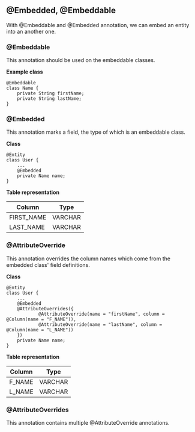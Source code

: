 ## @Embedded, @Embeddable

With @Embeddable and @Embedded annotation, we can embed an entity into an another one.

### @Embeddable
This annotation should be used on the embeddable classes.

**Example class**
```
@Embeddable
class Name {
    private String firstName;
    private String lastName;
}
```

### @Embedded
This annotation marks a field, the type of which is an embeddable class.

**Class**
```
@Entity
class User {
    ...
    @Embedded
    private Name name;
}
```

**Table representation**

| Column | Type |
| --- | --- |
| FIRST_NAME | VARCHAR |
| LAST_NAME | VARCHAR |

### @AttributeOverride

This annotation overrides the column names which come from the embedded class' field definitions.

**Class**
```
@Entity
class User {
    ...
    @Embedded
    @AttributeOverrides({
            @AttributeOverride(name = "firstName", column = @Column(name = "F_NAME")),
            @AttributeOverride(name = "lastName", column = @Column(name = "L_NAME"))
    })
    private Name name;
}
```

**Table representation**

| Column | Type |
| --- | --- |
| F_NAME | VARCHAR |
| L_NAME | VARCHAR |

### @AttributeOverrides

This annotation contains multiple @AttributeOverride annotations.
